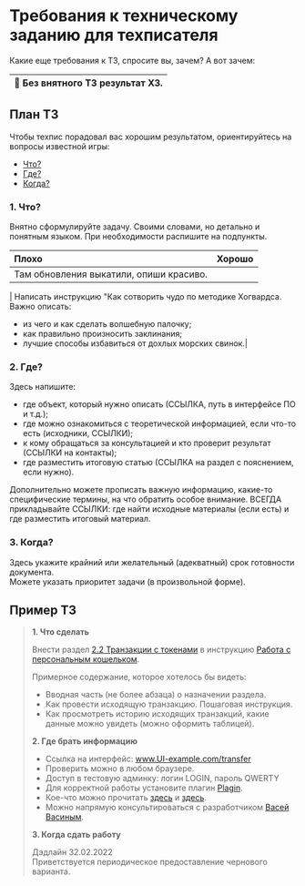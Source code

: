 # Требования к техническому заданию для техписателя

Какие еще требования к ТЗ, спросите вы, зачем? А вот зачем:

| 🔴 Без внятного ТЗ результат ХЗ.|
|---|
  
## План ТЗ
Чтобы техпис порадовал вас хорошим результатом, ориентируйтесь на вопросы известной игры:
- [Что?](#1-что)
- [Где?](#2-где)
- [Когда?](#3-когда)

### 1. Что?
Внятно сформулируйте задачу. Своими словами, но детально и понятным языком. При необходимости распишите на подпункты.

| Плохо| Хорошо|
|:---|:---|
| Там обновления выкатили, опиши красиво.



| Написать инструкцию "Как сотворить чудо по методике Хогвардса. Важно описать:
- из чего и как сделать волшебную палочку;
- как правильно произносить заклинания;
- лучшие способы избавиться от дохлых морских свинок.|

### 2. Где?
Здесь напишите:
- где объект, который нужно описать (ССЫЛКА, путь в интерфейсе ПО и т.д.);
- где можно ознакомиться с теоретической информацией, если что-то есть (исходники, ССЫЛКИ);
- к кому обращаться за консультацией и кто проверит результат (ССЫЛКИ на контакты);
- где разместить итоговую статью (ССЫЛКА на раздел с пояснением, если нужно).

Дополнительно можете прописать важную информацию, какие-то специфические термины, на что обратить особое внимание.
ВСЕГДА прикладывайте ССЫЛКИ: где найти исходные материалы (если есть) и где разместить итоговый материал.

### 3. Когда?
Здесь укажите крайний или желательный (адекватный) срок готовности документа.   
Можете указать приоритет задачи (в произвольной форме).

## Пример ТЗ

> **1. Что сделать**  
> 
> Внести раздел [2.2 Транзакции с токенами](ссылка) в инструкцию [Работа с персональным кошельком](ссылка).
> 
> Примерное содержание, которое хотелось бы видеть:
> - Вводная часть (не более абзаца) о назначении раздела.
> - Как провести исходящую транзакцию. Пошаговая инструкция.
> - Как просмотреть историю исходящих транзакций, какие данные можно увидеть (можно оформить таблицей).
> 
> **2. Где брать информацию**
> 
> - Ссылка на интерфейс: www.UI-example.com/transfer
> - Проверить можно в любом браузере.
> - Доступ в тестовую админку: логин LOGIN, пароль QWERTY
> - Для корректной работы установите плагин [Plagin](ссылка-на-плагин).
> - Кое-что можно прочитать [здесь](ссылка) и [здесь](ссылка).
> - Можно напрямую консультироваться с разработчиком [Васей Васиным](ссылка-на-контакт).
> 
> **3. Когда сдать работу**
> 
> Дэдлайн 32.02.2022  
> Приветствуется периодическое предоставление чернового варианта.
